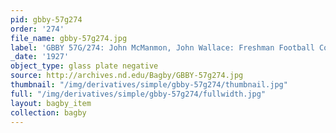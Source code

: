 ```yaml
---
pid: gbby-57g274
order: '274'
file_name: gbby-57g274.jpg
label: 'GBBY 57G/274: John McManmon, John Wallace: Freshman Football Coach - 1927'
_date: '1927'
object_type: glass plate negative
source: http://archives.nd.edu/Bagby/GBBY-57g274.jpg
thumbnail: "/img/derivatives/simple/gbby-57g274/thumbnail.jpg"
full: "/img/derivatives/simple/gbby-57g274/fullwidth.jpg"
layout: bagby_item
collection: bagby
---
```

